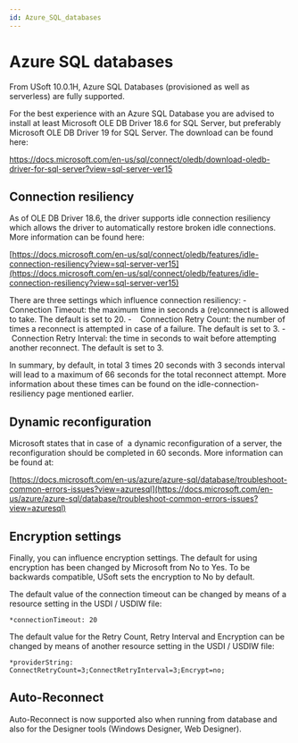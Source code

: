 ```yaml
---
id: Azure_SQL_databases
---
```


# Azure SQL databases

From USoft 10.0.1H, Azure SQL Databases (provisioned as well as serverless) are fully supported.

For the best experience with an Azure SQL Database you are advised to install at least Microsoft OLE DB Driver 18.6 for SQL Server, but preferably Microsoft OLE DB Driver 19 for SQL Server. The download can be found here:

https://docs.microsoft.com/en-us/sql/connect/oledb/download-oledb-driver-for-sql-server?view=sql-server-ver15

## Connection resiliency

As of OLE DB Driver 18.6, the driver supports idle connection resiliency which allows the driver to automatically restore broken idle connections. More information can be found here:

[https://docs.microsoft.com/en-us/sql/connect/oledb/features/idle-connection-resiliency?view=sql-server-ver15](https://docs.microsoft.com/en-us/sql/connect/oledb/features/idle-connection-resiliency?view=sql-server-ver15)

There are three settings which influence connection resiliency:
-    Connection Timeout: the maximum time in seconds a (re)connect is allowed to take. The default is set to 20.
-    Connection Retry Count: the number of times a reconnect is attempted in case of a failure. The default is set to 3.
-    Connection Retry Interval: the time in seconds to wait before attempting another reconnect. The default is set to 3.

In summary, by default, in total 3 times 20 seconds with 3 seconds interval will lead to a maximum of 66 seconds for the total reconnect attempt. More information about these times can be found on the idle-connection-resiliency page mentioned earlier.

## Dynamic reconfiguration

Microsoft states that in case of  a dynamic reconfiguration of a server, the reconfiguration should be completed in 60 seconds. More information can be found at:

[https://docs.microsoft.com/en-us/azure/azure-sql/database/troubleshoot-common-errors-issues?view=azuresql](https://docs.microsoft.com/en-us/azure/azure-sql/database/troubleshoot-common-errors-issues?view=azuresql)

## Encryption settings

Finally, you can influence encryption settings. The default for using encryption has been changed by Microsoft from No to Yes. To be backwards compatible, USoft sets the encryption to No by default.

The default value of the connection timeout can be changed by means of a resource setting in the USDI / USDIW file:

```
*connectionTimeout: 20
```

The default value for the Retry Count, Retry Interval and Encryption can be changed by means of another resource setting in the USDI / USDIW file:

```
*providerString: ConnectRetryCount=3;ConnectRetryInterval=3;Encrypt=no;
```

## Auto-Reconnect

Auto-Reconnect is now supported also when running from database and also for the Designer tools (Windows Designer, Web Designer).
    